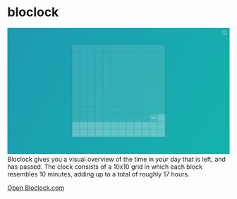 # bloclock
![Screenshot of Bloclock](screenshot.png)
Bloclock gives you a visual overview of the time in your day that is left, and has passed. The clock consists of a 10x10 grid in which each block resembles 10 minutes, adding up to a total of roughly 17 hours.

[Open Bloclock.com](bloclock.com)

